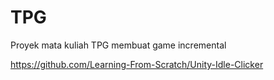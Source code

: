 # TPG
Proyek mata kuliah TPG membuat game incremental

https://github.com/Learning-From-Scratch/Unity-Idle-Clicker
